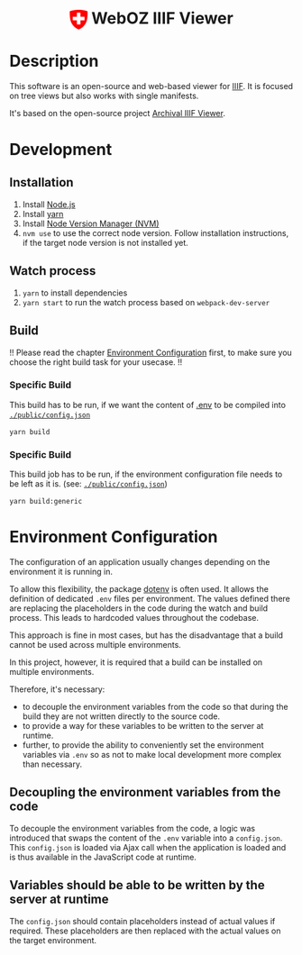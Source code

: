 <h1 align="center"><a href="https://material-ui.com/" rel="noopener" target="_blank"><img valign="middle" width="32" src="src/images/swiss.svg" alt="Material-UI logo"></a> <span>WebOZ IIIF Viewer</span></h1>

# Description

This software is an open-source and web-based viewer for [IIIF](https://iiif.io/). It is focused on tree views but also works with single manifests. 

It's based on the open-source project [Archival IIIF Viewer](https://github.com/archival-IIIF/viewer).

# Development

## Installation

1. Install [Node.js](https://nodejs.org/en/https://nodejs.org/en/)
1. Install [yarn](https://yarnpkg.com)
1. Install [Node Version Manager (NVM)](https://github.com/nvm-sh/nvm)
1. ```nvm use``` to use the correct node version. Follow installation instructions, if the target node version is not installed yet.

## Watch process
1. ```yarn``` to install dependencies
1. ```yarn start``` to run the watch process based on `webpack-dev-server`

## Build

!! Please read the chapter [Environment Configuration](#environment-configuration) first, to make sure you choose the right build task for your usecase. !!

### Specific Build

This build has to be run, if we want the content of [.env](./.env) to be compiled into [`./public/config.json`](./public/config.json)

 ```
 yarn build
 ```

### Specific Build

 This build job has to be run, if the environment configuration file needs to be left as it is. (see: [`./public/config.json`](./public/config.json))


 ```
 yarn build:generic
 ```

# Environment Configuration

The configuration of an application usually changes depending on the environment it is running in.

To allow this flexibility, the package [dotenv](https://www.npmjs.com/package/dotenv) is often used. It allows the definition of dedicated `.env` files per environment. The values defined there are replacing the placeholders in the code during the watch and build process. This leads to hardcoded values throughout the codebase.

This approach is fine in most cases, but has the disadvantage that a build cannot be used across multiple environments.

In this project, however, it is required that a build can be installed on multiple environments. 

Therefore, it's necessary:
- to decouple the environment variables from the code so that during the build they are not written directly to the source code.
- to provide a way for these variables to be written to the server at runtime.
- further, to provide the ability to conveniently set the environment variables via `.env` so as not to make local development more complex than necessary.

## Decoupling the environment variables from the code

To decouple the environment variables from the code, a logic was introduced that swaps the content of the `.env` variable into a `config.json`. This `config.json` is loaded via Ajax call when the application is loaded and is thus available in the JavaScript code at runtime.

## Variables should be able to be written by the server at runtime

The `config.json` should contain placeholders instead of actual values if required. These placeholders are then replaced with the actual values on the target environment.